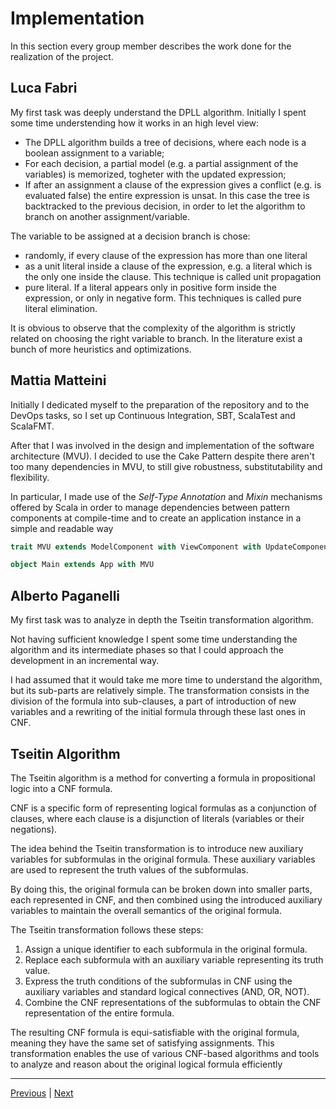 # Implementation

In this section every group member describes the work done for the realization of the project.

## Luca Fabri

My first task was deeply understand the DPLL algorithm. Initially I spent some time understending how it works in an
high level view:

- The DPLL algorithm builds a tree of decisions, where each node is a boolean assignment to a variable;
- For each decision, a partial model (e.g. a partial assignment of the variables) is memorized, togheter with the
  updated expression;
- If after an assignment a clause of the expression gives a conflict (e.g. is evaluated false) the entire expression is
  unsat. In this case the tree is backtracked to the previous decision, in order to let the algorithm to branch on
  another assignment/variable.

The variable to be assigned at a decision branch is chose:

- randomly, if every clause of the expression has more than one literal
- as a unit literal inside a clause of the expression, e.g. a literal which is the only one inside the clause. This
  technique is called unit propagation
- pure literal. If a literal appears only in positive form inside the expression, or only in negative form. This
  techniques is called pure literal elimination.

It is obvious to observe that the complexity of the algorithm is strictly related on choosing the right variable to
branch. In the literature exist a bunch of more heuristics and optimizations.

## Mattia Matteini

Initially I dedicated myself to the preparation of the repository and
to the DevOps tasks, so I set up Continuous Integration, SBT, ScalaTest and ScalaFMT.

After that I was involved in the design and implementation of the software architecture (MVU).
I decided to use the Cake Pattern despite there aren't too many dependencies in MVU, to still give robustness,
substitutability and flexibility.

In particular, I made use of the _Self-Type Annotation_ and _Mixin_ mechanisms offered by Scala in order to
manage dependencies between pattern components at compile-time and to create an application instance in a simple and
readable way

```scala
trait MVU extends ModelComponent with ViewComponent with UpdateComponent

object Main extends App with MVU
```

## Alberto Paganelli

My first task was to analyze in depth the Tseitin transformation algorithm.

Not having sufficient knowledge I spent some time understanding the algorithm and its intermediate phases so that I
could approach the development in an incremental way.

I had assumed that it would take me more time to understand the algorithm, but its sub-parts are relatively
simple. The transformation consists in the division of the formula into sub-clauses, a part of introduction of new
variables and a rewriting of the initial formula through these last ones in CNF.

## Tseitin Algorithm

The Tseitin algorithm is a method for converting a formula in propositional logic into a CNF formula.

CNF is a specific form of representing logical formulas as a conjunction of clauses, where each clause is a disjunction
of literals (variables or their negations).

The idea behind the Tseitin transformation is to introduce new auxiliary variables for subformulas in the original
formula. These auxiliary variables are used to represent the truth values of the subformulas.

By doing this, the original formula can be broken down into smaller parts, each represented in CNF, and then combined
using the introduced auxiliary variables to maintain the overall semantics of the original formula.

The Tseitin transformation follows these steps:

1. Assign a unique identifier to each subformula in the original formula.
2. Replace each subformula with an auxiliary variable representing its truth value.
3. Express the truth conditions of the subformulas in CNF using the auxiliary variables and standard logical
   connectives (AND, OR, NOT).
4. Combine the CNF representations of the subformulas to obtain the CNF representation of the entire formula.

The resulting CNF formula is equi-satisfiable with the original formula, meaning they have the same set of satisfying
assignments. This transformation enables the use of various CNF-based algorithms and tools to analyze and reason about
the original logical formula efficiently


---
[Previous](4-detailed-design.md) | [Next](6-retrospective.md)
